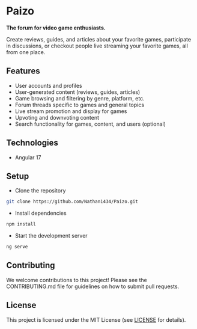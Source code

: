 # Paizo

**The forum for video game enthusiasts.**

Create reviews, guides, and articles about your favorite games, participate in discussions, or checkout people live streaming your favorite games, all from one place.

## Features

- User accounts and profiles
- User-generated content (reviews, guides, articles)
- Game browsing and filtering by genre, platform, etc.
- Forum threads specific to games and general topics
- Live stream promotion and display for games
- Upvoting and downvoting content
- Search functionality for games, content, and users (optional)

## Technologies

- Angular 17

## Setup

- Clone the repository

```bash
git clone https://github.com/Nathan1434/Paizo.git
```

- Install dependencies

```bash
npm install
```

- Start the development server

```bash
ng serve
```

## Contributing

We welcome contributions to this project! Please see the CONTRIBUTING.md file for guidelines on how to submit pull requests.

## License

This project is licensed under the MIT License (see [LICENSE](./LICENSE) for details).
